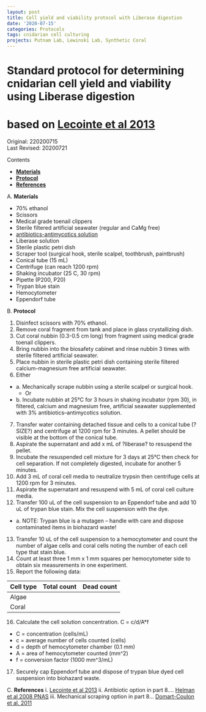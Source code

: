```yaml
---
layout: post
title: Cell yield and viability protocol with Liberase digestion
date: '2020-07-15'
categories: Protocols
tags: cnidarian cell culturing
projects: Putnam Lab, Lewinski Lab, Synthetic Coral
---
```


# Standard protocol for determining cnidarian cell yield and viability using Liberase digestion
# based on [Lecointe et al 2013](https://link.springer.com/content/pdf/10.1007/s10616-013-9562-6.pdf)

Original: 220200715  
Last Revised: 20200721  

Contents  
- [**Materials**](#Materials)    
- [**Protocol**](#Protocol)  
- [**References**](#References)  

A. <a name="Materials"></a> **Materials**
  - 70% ethanol
  - Scissors
  - Medical grade toenail clippers
  - Sterile filtered artificial seawater (regular and CaMg free)
  - [antibiotics-antimycotics solution](https://www.thermofisher.com/order/catalog/product/15240062#/15240062)
  - Liberase solution
  - Sterile plastic petri dish
  - Scraper tool (surgical hook, sterile scalpel, toothbrush, paintbrush)
  - Conical tube (15 mL)
  - Centrifuge (can reach 1200 rpm)
  - Shaking incubator (25 C, 30 rpm)
  - Pipette (P200, P20)
  - Trypan blue stain
  - Hemocytometer
  - Eppendorf tube

B. <a name="Protocol"></a> **Protocol**

1. Disinfect scissors with 70% ethanol.
2. Remove coral fragment from tank and place in glass crystallizing dish.
3. Cut coral nubbin (0.3-0.5 cm long) from fragment using medical grade toenail clippers.
4. Bring nubbin into the biosafety cabinet and rinse nubbin 3 times with sterile filtered artificial seawater.
5. Place nubbin in sterile plastic petri dish containing sterile filtered calcium-magnesium free artificial seawater.
6. Either
  - a. Mechanically scrape nubbin using a sterile scalpel or surgical hook.
	- Or
  - b. Incubate nubbin at 25°C for 3 hours in shaking incubator (rpm 30), in filtered, calcium and magnesium free, artificial seawater supplemented with 3% antibiotics–antimycotics solution.
7. Transfer water containing detached tissue and cells to a conical tube (?SIZE?) and centrifuge at 1200 rpm for 3 minutes.  A pellet should be visible at the bottom of the conical tube.
8. Aspirate the supernatant  and add x mL of ?liberase? to resuspend the pellet.
9. Incubate the resuspended cell mixture for 3 days at 25°C then check for cell separation.  If not completely digested, incubate for another 5 minutes.
10. Add 3 mL of coral cell media to neutralize trypsin then centrifuge cells at 1200 rpm for 3 minutes.
11. Aspirate the supernatant and resuspend with 5 mL of coral cell culture media.
12. Transfer 100 uL of the cell suspension to an Eppendorf tube and add 10 uL of trypan blue stain.  Mix the cell suspension with the dye.
  - a. NOTE: Trypan blue is a mutagen – handle with care and dispose contaminated items in biohazard waste!
13. Transfer 10 uL of the cell suspension to a hemocytometer and count the number of algae cells and coral cells noting the number of each cell type that stain blue.
14. Count at least three 1 mm x 1 mm squares per hemocytometer side to obtain six measurements in one experiment.
15. Report the following data:

| Cell type | Total count | Dead count |
| --- | --- | --- |
| Algae |   |     |
| Coral |   |     |

16. Calculate the cell solution concentration. C = c/d/A*f
  - C = concentration (cells/mL)
  - c = average number of cells counted (cells)
  - d = depth of hemocytometer chamber (0.1 mm)
  - A = area of hemocytometer counted (mm^2)
  - f = conversion factor (1000 mm^3/mL)
17. Securely cap Eppendorf tube and dispose of trypan blue dyed cell suspension into biohazard waste.

C. <a name="References"></a> **References**
  i. [Lecointe et al 2013](https://link.springer.com/content/pdf/10.1007/s10616-013-9562-6.pdf)
  ii. Antibiotic option in part 8.... [Helman et al 2008 PNAS](https://www.pnas.org/content/105/1/54)
  iii. Mechanical scraping option in part 8... [Domart-Coulon et al. 2011](https://www.pnas.org/content/98/21/11885.short)
